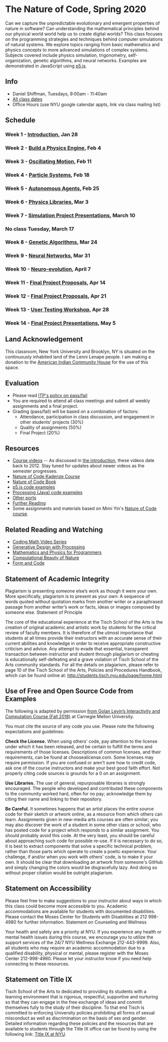 # The Nature of Code, Spring 2020

Can we capture the unpredictable evolutionary and emergent properties of nature in software? Can understanding the mathematical principles behind our physical world world help us to create digital worlds? This class focuses on the programming strategies and techniques behind computer simulations of natural systems. We explore topics ranging from basic mathematics and physics concepts to more advanced simulations of complex systems. Subjects covered include physics simulation, trigonometry, self-organization, genetic algorithms, and neural networks. Examples are demonstrated in JavaScript using [p5.js](http://p5js.org).

## Info
- Daniel Shiffman, Tuesdays, 9:00am - 11:40am
- [All class dates](https://itp.nyu.edu/help/sp20-class-dates-deadlines/)
- Office Hours (use NYU google calendar appts, link via class mailing list)

## Schedule

### Week 1 - [Introduction](week01-intro), Jan 28

### Week 2 - [Build a Physics Engine](week02-forces), Feb 4

### Week 3 - [Oscillating Motion](week03-oscillation), Feb  11

### Week 4 - [Particle Systems](week04-particles), Feb 18

### Week 5 - [Autonomous Agents](week05-steering), Feb 25

### Week 6 - [Physics Libraries](week06-physics-libs), Mar 3

### Week 7 - [Simulation Project Presentations](https://github.com/shiffman/NOC-S20/wiki/Simulation-Project), March 10

### No class Tuesday, March 17

### Week 8 - [Genetic Algorithms](week08-genetic-algorithm), Mar 24

### Week 9 - [Neural Networks](week09-neural-network), Mar 31

### Week 10 - [Neuro-evolution](week10-neuroevolution), April 7

### Week 11 - [Final Project Proposals](https://github.com/nature-of-code/noc-syllabus-S20/wiki/Project-Proposals), Apr 14

### Week 12 - [Final Project Proposals](https://github.com/nature-of-code/noc-syllabus-S20/wiki/Project-Proposals), Apr 21

### Week 13 - [User Testing Workshop](https://github.com/nature-of-code/noc-syllabus-S20/wiki/User-Testing), Apr 28

### Week 14 - [Final Project Presentations](https://github.com/nature-of-code/noc-syllabus-S20/wiki/Final-Projects), May 5

## Land Acknowledgement

This classroom, New York University and Brooklyn, NY is situated on the continuously inhabited land of the Lenni Lenape people. I am making a donation to the [American Indian Community House](https://aich.org/) for the use of this space.

## Evaluation
* Please read [ITP's policy on pass/fail](http://help.itp.nyu.edu/academic-policies/pass-fail)
* You are required to attend all class meetings and submit all weekly assignments and a final project.
* Grading (pass/fail) will be based on a combination of factors:
  * Attendance, participation in class discussion, and engagement in other students' projects (30%)
  * Quality of assignments (50%)
  * Final Project (20%)

## Resources
* [Course videos](https://www.youtube.com/user/shiffman/playlists?view=50&sort=dd&shelf_id=6) -- As discussed in [the introduction](week01-intro), these videos date back to 2012. Stay tuned for updates about newer videos as the semester progresses.
* [Nature of Code Kadenze Course](https://www.kadenze.com/courses/the-nature-of-code/info)
* [Nature of Code Book](http://natureofcode.com/book/)
* [p5.js code examples](https://github.com/shiffman/The-Nature-of-Code-Examples-p5.js)
* [Processing (Java) code examples](https://github.com/shiffman/The-Nature-of-Code-Examples)
* [Other ports](https://github.com/shiffman/The-Nature-of-Code-Examples/blob/master/README.md)
* [Further Reading](http://natureofcode.com/book/further-reading/)
* Some assignments and materials based on Mimi Yin's [Nature of Code course](https://github.com/mimiyin/Nature-of-Code-S-16/).

## Related Reading and Watching
* [Coding Math Video Series](http://www.youtube.com/user/codingmath)
* [Generative Design with Processing](http://www.amazon.com/gp/product/1616890770/ref=as_li_ss_tl?ie=UTF8&camp=1789&creative=390957&creativeASIN=1616890770&linkCode=as2&tag=natureofcode-20)
* [Mathematics and Physics for Programmers](http://www.amazon.com/gp/product/1435457331/ref=as_li_ss_tl?ie=UTF8&camp=1789&creative=390957&creativeASIN=1435457331&linkCode=as2&tag=learniproces-20)
* [Computational Beauty of Nature](http://www.amazon.com/gp/product/0262561271/ref=as_li_ss_tl?ie=UTF8&camp=1789&creative=390957&creativeASIN=0262561271&linkCode=as2&tag=natureofcode-20)
* [Form and Code](http://formandcode.com/)

## Statement of Academic Integrity

Plagiarism is presenting someone else’s work as though it were your own. More specifically, plagiarism is to present as your own: A sequence of words quoted without quotation marks from another writer or a paraphrased passage from another writer’s work or facts, ideas or images composed by someone else.
Statement of Principle

The core of the educational experience at the Tisch School of the Arts is the creation of original academic and artistic work by students for the critical review of faculty members. It is therefore of the utmost importance that students at all times provide their instructors with an accurate sense of their current abilities and knowledge in order to receive appropriate constructive criticism and advice. Any attempt to evade that essential, transparent transaction between instructor and student through plagiarism or cheating is educationally self-defeating and a grave violation of Tisch School of the Arts community standards.  For all the details on plagiarism, please refer to page 10 of the Tisch School of the Arts, Policies and Procedures Handbook, which can be found online at: http://students.tisch.nyu.edu/page/home.html

## Use of Free and Open Source Code from Examples

The following is adapted by permission [from Golan Levin’s Interactivity and Computation Course (Fall 2018)](http://cmuems.com/2018/60212f/syllabus/academic-integrity/) at Carnegie Mellon University.

You must cite the source of any code you use. Please note the following expectations and guidelines:

**Check the License.** When using others' code, pay attention to the license under which it has been released, and be certain to fulfill the terms and requirements of those licenses. Descriptions of common licenses, and their requirements, can be found at choosealicense.com. Some licenses may require permission. If you are confused or aren’t sure how to credit code, ask one of the course instructors and make your best good faith effort. Not properly citing code sources is grounds for a 0 on an assignment.

**Use Libraries.** The use of general, repurposable libraries is strongly encouraged. The people who developed and contributed these components to the community worked hard, often for no pay; acknowledge them by citing their name and linking to their repository.

**Be Careful.** It sometimes happens that an artist places the entire source code for their sketch or artwork online, as a resource from which others can learn. Assignments given in new-media arts courses are often similar; you may also discover the work of a student in some other class or school, who has posted code for a project which responds to a similar assignment. You should probably avoid this code. At the very least, you should be careful about approaching such code for possible re-use. If it is necessary to do so, it is best to extract components that solve a specific technical problem, rather than those parts which operate to create a poetic experience. Your challenge, if and/or when you work with others' code, is to make it your own. It should be clear that downloading an artwork from someone's GitHub and simply changing the colors would be disgracefully lazy. And doing so without proper citation would be outright plagiarism.

## Statement on Accessibility

Please feel free to make suggestions to your instructor about ways in which this class could become more accessible to you. Academic accommodations are available for students with documented disabilities. Please contact the Moses Center for Students with Disabilities at 212 998-4980 for further information.
Statement on Counseling and Wellness

Your health and safety are a priority at NYU. If you experience any health or mental health issues during this course, we encourage you to utilize the support services of the 24/7 NYU Wellness Exchange 212-443-9999. Also, all students who may require an academic accommodation due to a qualified disability, physical or mental, please register with the Moses Center 212-998-4980. Please let your instructor know if you need help connecting to these resources.

## Statement on Title IX

Tisch School of the Arts to dedicated to providing its students with a learning environment that is rigorous, respectful, supportive and nurturing so that they can engage in the free exchange of ideas and commit themselves fully to the study of their discipline. To that end Tisch is committed to enforcing University policies prohibiting all forms of sexual misconduct as well as discrimination on the basis of sex and gender.  Detailed information regarding these policies and the resources that are available to students through the Title IX office can be found by using the following link: [Title IX at NYU](https://www.nyu.edu/about/policies-guidelines-compliance/equal-opportunity/title9.html).
